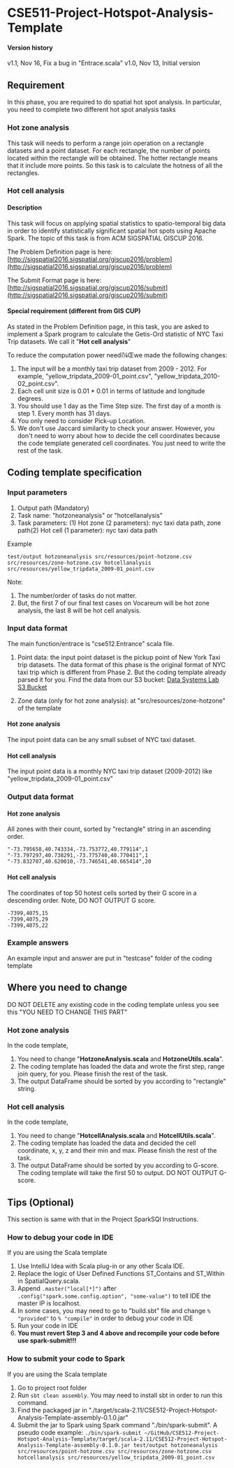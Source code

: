 # CSE511-Project-Hotspot-Analysis-Template
#### Version history
v1.1, Nov 16, Fix a bug in "Entrace.scala"
v1.0, Nov 13, Initial version


## Requirement

In this phase, you are required to do spatial hot spot analysis. In particular, you need to complete two different hot spot analysis tasks 


### Hot zone analysis
This task will needs to perform a range join operation on a rectangle datasets and a point dataset. For each rectangle, the number of points located within the rectangle will be obtained. The hotter rectangle means that it include more points. So this task is to calculate the hotness of all the rectangles. 

### Hot cell analysis

#### Description
This task will focus on applying spatial statistics to spatio-temporal big data in order to identify statistically significant spatial hot spots using Apache Spark. The topic of this task is from ACM SIGSPATIAL GISCUP 2016.

The Problem Definition page is here: [http://sigspatial2016.sigspatial.org/giscup2016/problem](http://sigspatial2016.sigspatial.org/giscup2016/problem) 

The Submit Format page is here: [http://sigspatial2016.sigspatial.org/giscup2016/submit](http://sigspatial2016.sigspatial.org/giscup2016/submit)

#### Special requirement (different from GIS CUP)
As stated in the Problem Definition page, in this task, you are asked to implement a Spark program to calculate the Getis-Ord statistic of NYC Taxi Trip datasets. We call it "**Hot cell analysis**"

To reduce the computation power needï¼Œwe made the following changes:

1. The input will be a monthly taxi trip dataset from 2009 - 2012. For example, "yellow\_tripdata\_2009-01\_point.csv", "yellow\_tripdata\_2010-02\_point.csv".
2. Each cell unit size is 0.01 * 0.01 in terms of latitude and longitude degrees.
3. You should use 1 day as the Time Step size. The first day of a month is step 1. Every month has 31 days.
4. You only need to consider Pick-up Location.
5. We don't use Jaccard similarity to check your answer.
However, you don't need to worry about how to decide the cell coordinates because the code template generated cell coordinates. You just need to write the rest of the task.

## Coding template specification

### Input parameters

1. Output path (Mandatory)
2. Task name: "hotzoneanalysis" or "hotcellanalysis"
3. Task parameters: (1) Hot zone (2 parameters): nyc taxi data path, zone path(2) Hot cell (1 parameter): nyc taxi data path

Example
```
test/output hotzoneanalysis src/resources/point-hotzone.csv src/resources/zone-hotzone.csv hotcellanalysis src/resources/yellow_tripdata_2009-01_point.csv
```

Note: 

1. The number/order of tasks do not matter.
2. But, the first 7 of our final test cases on Vocareum will be hot zone analysis, the last 8 will be hot cell analysis.




### Input data format
The main function/entrace is "cse512.Entrance" scala file.

1. Point data: the input point dataset is the pickup point of New York Taxi trip datasets. The data format of this phase is the original format of NYC taxi trip which is different from Phase 2. But the coding template already parsed it for you. Find the data from our S3 bucket: [Data Systems Lab S3 Bucket](https://datasyslab.s3.amazonaws.com/index.html?prefix=nyctaxitrips/)

2. Zone data (only for hot zone analysis): at "src/resources/zone-hotzone" of the template

#### Hot zone analysis
The input point data can be any small subset of NYC taxi dataset.

#### Hot cell analysis
The input point data is a monthly NYC taxi trip dataset (2009-2012) like "yellow\_tripdata\_2009-01\_point.csv"

### Output data format

#### Hot zone analysis
All zones with their count, sorted by "rectangle" string in an ascending order. 

```
"-73.795658,40.743334,-73.753772,40.779114",1
"-73.797297,40.738291,-73.775740,40.770411",1
"-73.832707,40.620010,-73.746541,40.665414",20
```


#### Hot cell analysis
The coordinates of top 50 hotest cells sorted by their G score in a descending order. Note, DO NOT OUTPUT G score.

```
-7399,4075,15
-7399,4075,29
-7399,4075,22
```
### Example answers
An example input and answer are put in "testcase" folder of the coding template


## Where you need to change
DO NOT DELETE any existing code in the coding template unless you see this "YOU NEED TO CHANGE THIS PART"

### Hot zone analysis

In the code template,

1. You need to change "**HotzoneAnalysis.scala** and **HotzoneUtils.scala**".
2. The coding template has loaded the data and wrote the first step, range join query, for you. Please finish the rest of the task.
3. The output DataFrame should be sorted by you according to "rectangle" string.

### Hot cell analysis
In the code template,

1. You need to change "**HotcellAnalysis.scala** and **HotcellUtils.scala**".
2. The coding template has loaded the data and decided the cell coordinate, x, y, z and their min and max. Please finish the rest of the task.
3. The output DataFrame should be sorted by you according to G-score. The coding template will take the first 50 to output. DO NOT OUTPUT G-score.


## Tips (Optional)
This section is same with that in the Project SparkSQl Instructions.
### How to debug your code in IDE

If you are using the Scala template

1. Use IntelliJ Idea with Scala plug-in or any other Scala IDE.
2. Replace the logic of User Defined Functions ST\_Contains and ST\_Within in SpatialQuery.scala.
3. Append ```.master("local[*]")``` after ```.config("spark.some.config.option", "some-value")``` to tell IDE the master IP is localhost.
3. In some cases, you may need to go to "build.sbt" file and change ```% "provided"``` to ```% "compile"``` in order to debug your code in IDE
4. Run your code in IDE
5. **You must revert Step 3 and 4 above and recompile your code before use spark-submit!!!**

### How to submit your code to Spark
If you are using the Scala template

1. Go to project root folder
2. Run ```sbt clean assembly```. You may need to install sbt in order to run this command.
3. Find the packaged jar in "./target/scala-2.11/CSE512-Project-Hotspot-Analysis-Template-assembly-0.1.0.jar"
4. Submit the jar to Spark using Spark command "./bin/spark-submit". A pseudo code example: ```./bin/spark-submit ~/GitHub/CSE512-Project-Hotspot-Analysis-Template/target/scala-2.11/CSE512-Project-Hotspot-Analysis-Template-assembly-0.1.0.jar test/output hotzoneanalysis src/resources/point-hotzone.csv src/resources/zone-hotzone.csv hotcellanalysis src/resources/yellow_tripdata_2009-01_point.csv```
